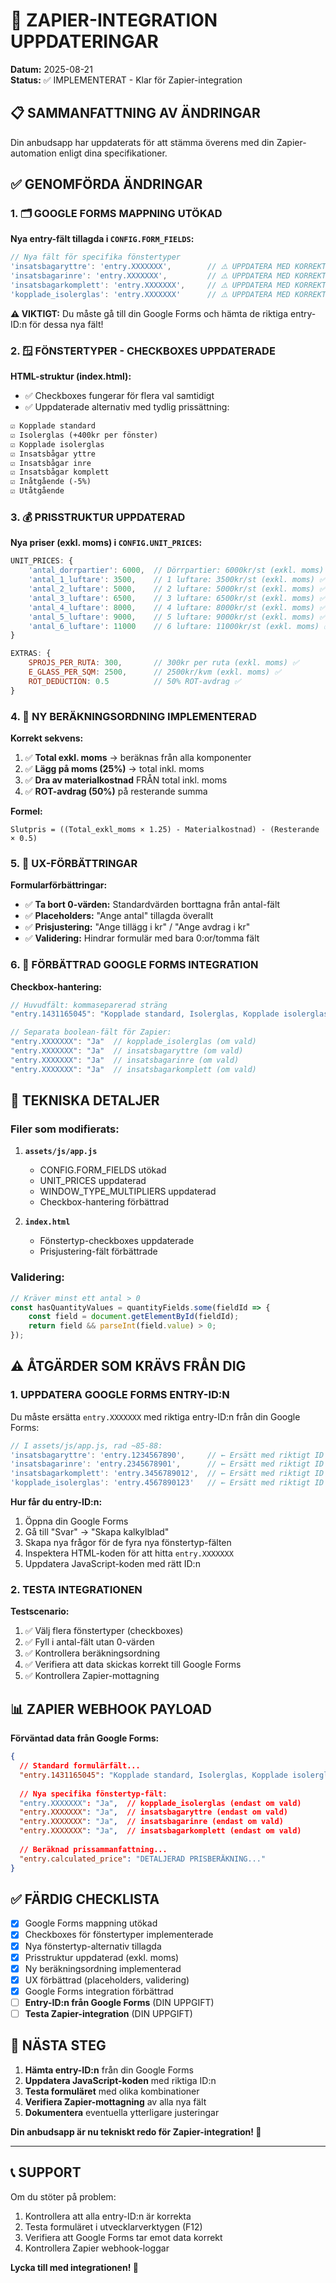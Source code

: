 # 🔄 ZAPIER-INTEGRATION UPPDATERINGAR

**Datum:** 2025-08-21  
**Status:** ✅ IMPLEMENTERAT - Klar för Zapier-integration  

## 📋 SAMMANFATTNING AV ÄNDRINGAR

Din anbudsapp har uppdaterats för att stämma överens med din Zapier-automation enligt dina specifikationer.

## ✅ GENOMFÖRDA ÄNDRINGAR

### 1. 🗂️ **GOOGLE FORMS MAPPNING UTÖKAD**

**Nya entry-fält tillagda i `CONFIG.FORM_FIELDS`:**
```javascript
// Nya fält för specifika fönstertyper
'insatsbagaryttre': 'entry.XXXXXXX',        // ⚠️ UPPDATERA MED KORREKT ENTRY ID
'insatsbagarinre': 'entry.XXXXXXX',         // ⚠️ UPPDATERA MED KORREKT ENTRY ID  
'insatsbagarkomplett': 'entry.XXXXXXX',     // ⚠️ UPPDATERA MED KORREKT ENTRY ID
'kopplade_isolerglas': 'entry.XXXXXXX'      // ⚠️ UPPDATERA MED KORREKT ENTRY ID
```

**⚠️ VIKTIGT:** Du måste gå till din Google Forms och hämta de riktiga entry-ID:n för dessa nya fält!

### 2. 🪟 **FÖNSTERTYPER - CHECKBOXES UPPDATERADE**

**HTML-struktur (index.html):**
- ✅ Checkboxes fungerar för flera val samtidigt
- ✅ Uppdaterade alternativ med tydlig prissättning:

```html
☑️ Kopplade standard
☑️ Isolerglas (+400kr per fönster)
☑️ Kopplade isolerglas
☑️ Insatsbågar yttre
☑️ Insatsbågar inre  
☑️ Insatsbågar komplett
☑️ Inåtgående (-5%)
☑️ Utåtgående
```

### 3. 💰 **PRISSTRUKTUR UPPDATERAD**

**Nya priser (exkl. moms) i `CONFIG.UNIT_PRICES`:**
```javascript
UNIT_PRICES: {
    'antal_dorrpartier': 6000,  // Dörrpartier: 6000kr/st (exkl. moms) ✅
    'antal_1_luftare': 3500,    // 1 luftare: 3500kr/st (exkl. moms) ✅
    'antal_2_luftare': 5000,    // 2 luftare: 5000kr/st (exkl. moms) ✅
    'antal_3_luftare': 6500,    // 3 luftare: 6500kr/st (exkl. moms) ✅
    'antal_4_luftare': 8000,    // 4 luftare: 8000kr/st (exkl. moms) ✅
    'antal_5_luftare': 9000,    // 5 luftare: 9000kr/st (exkl. moms) ✅
    'antal_6_luftare': 11000    // 6 luftare: 11000kr/st (exkl. moms) ✅
}

EXTRAS: {
    SPROJS_PER_RUTA: 300,       // 300kr per ruta (exkl. moms) ✅
    E_GLASS_PER_SQM: 2500,      // 2500kr/kvm (exkl. moms) ✅
    ROT_DEDUCTION: 0.5          // 50% ROT-avdrag ✅
}
```

### 4. 🧮 **NY BERÄKNINGSORDNING IMPLEMENTERAD**

**Korrekt sekvens:**
1. ✅ **Total exkl. moms** → beräknas från alla komponenter
2. ✅ **Lägg på moms (25%)** → total inkl. moms  
3. ✅ **Dra av materialkostnad** FRÅN total inkl. moms
4. ✅ **ROT-avdrag (50%)** på resterande summa

**Formel:**
```
Slutpris = ((Total_exkl_moms × 1.25) - Materialkostnad) - (Resterande × 0.5)
```

### 5. 🎨 **UX-FÖRBÄTTRINGAR**

**Formularförbättringar:**
- ✅ **Ta bort 0-värden:** Standardvärden borttagna från antal-fält
- ✅ **Placeholders:** "Ange antal" tillagda överallt
- ✅ **Prisjustering:** "Ange tillägg i kr" / "Ange avdrag i kr"
- ✅ **Validering:** Hindrar formulär med bara 0:or/tomma fält

### 6. 📡 **FÖRBÄTTRAD GOOGLE FORMS INTEGRATION**

**Checkbox-hantering:**
```javascript
// Huvudfält: kommaseparerad sträng
"entry.1431165045": "Kopplade standard, Isolerglas, Kopplade isolerglas"

// Separata boolean-fält för Zapier:
"entry.XXXXXXX": "Ja"  // kopplade_isolerglas (om vald)
"entry.XXXXXXX": "Ja"  // insatsbagaryttre (om vald)  
"entry.XXXXXXX": "Ja"  // insatsbagarinre (om vald)
"entry.XXXXXXX": "Ja"  // insatsbagarkomplett (om vald)
```

## 🔧 TEKNISKA DETALJER

### **Filer som modifierats:**
1. **`assets/js/app.js`**
   - CONFIG.FORM_FIELDS utökad
   - UNIT_PRICES uppdaterad  
   - WINDOW_TYPE_MULTIPLIERS uppdaterad
   - Checkbox-hantering förbättrad
   
2. **`index.html`**
   - Fönstertyp-checkboxes uppdaterade
   - Prisjustering-fält förbättrade

### **Validering:**
```javascript
// Kräver minst ett antal > 0
const hasQuantityValues = quantityFields.some(fieldId => {
    const field = document.getElementById(fieldId);
    return field && parseInt(field.value) > 0;
});
```

## ⚠️ ÅTGÄRDER SOM KRÄVS FRÅN DIG

### 1. **UPPDATERA GOOGLE FORMS ENTRY-ID:N**

Du måste ersätta `entry.XXXXXXX` med riktiga entry-ID:n från din Google Forms:

```javascript
// I assets/js/app.js, rad ~85-88:
'insatsbagaryttre': 'entry.1234567890',     // ← Ersätt med riktigt ID
'insatsbagarinre': 'entry.2345678901',      // ← Ersätt med riktigt ID
'insatsbagarkomplett': 'entry.3456789012',  // ← Ersätt med riktigt ID
'kopplade_isolerglas': 'entry.4567890123'   // ← Ersätt med riktigt ID
```

**Hur får du entry-ID:n:**
1. Öppna din Google Forms
2. Gå till "Svar" → "Skapa kalkylblad"
3. Skapa nya frågor för de fyra nya fönstertyp-fälten
4. Inspektera HTML-koden för att hitta `entry.XXXXXXX`
5. Uppdatera JavaScript-koden med rätt ID:n

### 2. **TESTA INTEGRATIONEN**

**Testscenario:**
1. ✅ Välj flera fönstertyper (checkboxes)
2. ✅ Fyll i antal-fält utan 0-värden  
3. ✅ Kontrollera beräkningsordning
4. ✅ Verifiera att data skickas korrekt till Google Forms
5. ✅ Kontrollera Zapier-mottagning

## 📊 ZAPIER WEBHOOK PAYLOAD

**Förväntad data från Google Forms:**
```json
{
  // Standard formulärfält...
  "entry.1431165045": "Kopplade standard, Isolerglas, Kopplade isolerglas",
  
  // Nya specifika fönstertyp-fält:
  "entry.XXXXXXX": "Ja",  // kopplade_isolerglas (endast om vald)
  "entry.XXXXXXX": "Ja",  // insatsbagaryttre (endast om vald)
  "entry.XXXXXXX": "Ja",  // insatsbagarinre (endast om vald)  
  "entry.XXXXXXX": "Ja",  // insatsbagarkomplett (endast om vald)
  
  // Beräknad prissammanfattning...
  "entry.calculated_price": "DETALJERAD PRISBERÄKNING..."
}
```

## ✅ FÄRDIG CHECKLISTA

- [x] Google Forms mappning utökad
- [x] Checkboxes för fönstertyper implementerade  
- [x] Nya fönstertyp-alternativ tillagda
- [x] Prisstruktur uppdaterad (exkl. moms)
- [x] Ny beräkningsordning implementerad
- [x] UX förbättrad (placeholders, validering)
- [x] Google Forms integration förbättrad
- [ ] **Entry-ID:n från Google Forms** (DIN UPPGIFT)
- [ ] **Testa Zapier-integration** (DIN UPPGIFT)

## 🚀 NÄSTA STEG

1. **Hämta entry-ID:n** från din Google Forms
2. **Uppdatera JavaScript-koden** med riktiga ID:n  
3. **Testa formuläret** med olika kombinationer
4. **Verifiera Zapier-mottagning** av alla nya fält
5. **Dokumentera** eventuella ytterligare justeringar

**Din anbudsapp är nu tekniskt redo för Zapier-integration! 🎉**

---

## 📞 SUPPORT

Om du stöter på problem:
1. Kontrollera att alla entry-ID:n är korrekta
2. Testa formuläret i utvecklarverktygen (F12)
3. Verifiera att Google Forms tar emot data korrekt
4. Kontrollera Zapier webhook-loggar

**Lycka till med integrationen! 🚀**